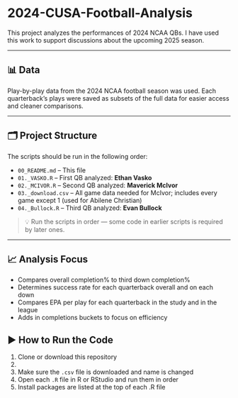 # 2024-CUSA-Football-Analysis

This project analyzes the performances of 2024 NCAA QBs. I have used this work to support discussions about the upcoming 2025 season.

---

## 📊 Data

Play-by-play data from the 2024 NCAA football season was used. Each quarterback’s plays were saved as subsets of the full data for easier access and cleaner comparisons.

---

## 🗂️ Project Structure

The scripts should be run in the following order:

- `00_README.md` – This file
- `01._VASKO.R` – First QB analyzed: **Ethan Vasko**
- `02._MCIVOR.R` – Second QB analyzed: **Maverick McIvor**
- `03._download.csv` – All game data needed for McIvor; includes every game except 1 (used for Abilene Christian)
- `04._Bullock.R` – Third QB analyzed: **Evan Bullock**

> 💡 Run the scripts in order — some code in earlier scripts is required by later ones.

---

## 📈 Analysis Focus

- Compares overall completion% to third down completion%
- Determines success rate for each quarterback overall and on each down
- Compares EPA per play for each quarterback in the study and in the league 
- Adds in completions buckets to focus on efficiency

## ▶️ How to Run the Code

1. Clone or download this repository
2. 
3. Make sure the `.csv` file is downloaded and name is changed
4. Open each `.R` file in R or RStudio and run them in order
5. Install packages are listed at the top of each .R file
